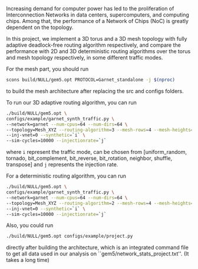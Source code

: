 Increasing demand for computer power has led to the proliferation of Interconnection Networks in data centers, 
supercomputers, and computing chips. Among that, the performance of a Network of Chips (NoC) is greatly dependent on the topology.

In this project, we implement a 3D torus and a 3D mesh topology with fully adaptive deadlock-free routing
algorithm respectively, and compare the performance with 2D and 3D deterministic routing algorithms over
the torus and mesh topology respectively, in some different traffic modes.

For the mesh part, you should run 
```bash
scons build/NULL/gem5.opt PROTOCOL=Garnet_standalone -j $(nproc)
```
to build the mesh architecture after replacing the src and configs folders. 

To run our 3D adaptive routing algorithm, you can run 
```bash
./build/NULL/gem5.opt \
configs/example/garnet_synth_traffic.py \
--network=garnet --num-cpus=64 --num-dirs=64 \
--topology=Mesh_XYZ --routing-algorithm=3 --mesh-rows=4 --mesh-heights=4 \
--inj-vnet=0 --synthetic=`i` \
--sim-cycles=10000 --injectionrate=`j` 
```
where `i` represent the traffic mode, can be chosen from [uniform_random, tornado, bit_complement, bit_reverse, bit_rotation, neighbor, shuffle, transpose]
and `j` represents the injection rate. 

For a deterministic routing algorithm, you can run
```bash
./build/NULL/gem5.opt \
configs/example/garnet_synth_traffic.py \
--network=garnet --num-cpus=64 --num-dirs=64 \
--topology=Mesh_XYZ --routing-algorithm=2 --mesh-rows=4 --mesh-heights=4 \
--inj-vnet=0 --synthetic=`i` \
--sim-cycles=10000 --injectionrate=`j` 
```

Also, you could run 
```bash
./build/NULL/gem5.opt configs/example/project.py
```
directly after building the architecture, which is an integrated command file to get all data used in our analysis on ``gem5/network_stats_project.txt''. (It takes a long time)

